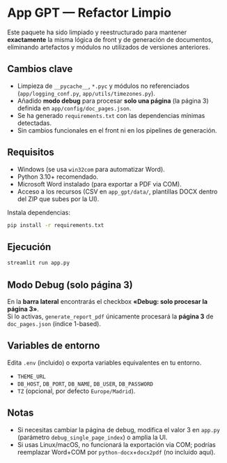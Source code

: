 # App GPT — Refactor Limpio

Este paquete ha sido limpiado y reestructurado para mantener **exactamente** la misma lógica de front y de generación de documentos, eliminando artefactos y módulos no utilizados de versiones anteriores.

## Cambios clave

- Limpieza de `__pycache__`, `*.pyc` y módulos no referenciados (`app/logging_conf.py`, `app/utils/timezones.py`).
- Añadido **modo debug** para procesar **solo una página** (la página 3) definida en `app/config/doc_pages.json`.
- Se ha generado `requirements.txt` con las dependencias mínimas detectadas.
- Sin cambios funcionales en el front ni en los pipelines de generación.

## Requisitos

- Windows (se usa `win32com` para automatizar Word).
- Python 3.10+ recomendado.
- Microsoft Word instalado (para exportar a PDF via COM).
- Acceso a los recursos (CSV en `app_gpt/data/`, plantillas DOCX dentro del ZIP que subes por la UI).

Instala dependencias:

```bash
pip install -r requirements.txt
```

## Ejecución

```bash
streamlit run app.py
```

## Modo Debug (solo página 3)

En la **barra lateral** encontrarás el checkbox **«Debug: solo procesar la página 3»**.  
Si lo activas, `generate_report_pdf` únicamente procesará la **página 3** de `doc_pages.json` (índice 1-based).

## Variables de entorno

Edita `.env` (incluido) o exporta variables equivalentes en tu entorno.

- `THEME_URL`
- `DB_HOST`, `DB_PORT`, `DB_NAME`, `DB_USER`, `DB_PASSWORD`
- `TZ` (opcional, por defecto `Europe/Madrid`).

## Notas

- Si necesitas cambiar la página de debug, modifica el valor 3 en `app.py` (parámetro `debug_single_page_index`) o amplia la UI.
- Si usas Linux/macOS, no funcionará la exportación via COM; podrías reemplazar Word+COM por `python-docx`+`docx2pdf` (no incluido aquí).
